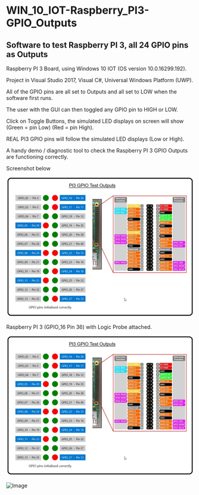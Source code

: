 # WIN_10_IOT-Raspberry_PI3-GPIO_Outputs
## Software to test Raspberry PI 3, all 24 GPIO pins as Outputs

Raspberry PI 3 Board, using Windows 10 IOT (OS version 10.0.16299.192).

Project in Visual Studio 2017, Visual C#, Universal Windows Platform (UWP).

All of the GPIO pins are all set to Outputs and all set to LOW when the software first runs.

The user with the GUI can then toggled any GPIO pin to HIGH or LOW.

Click on Toggle Buttons, the simulated LED displays on screen will show (Green = pin Low)  (Red = pin High).

REAL PI3 GPIO pins will follow the simulated LED displays (Low or High).

A handy demo / diagnostic tool to check the Raspberry PI 3 GPIO Outputs are functioning correctly.



Screenshot below


![Image](/Notes/Screenshot_PI3.jpg)


Raspberry PI 3 (GPIO_16  Pin 36) with Logic Probe attached.

![Image](/Notes/Screenshot_PI3.jpg)

![Image](/Notes/Pin36_Low.jpg)



